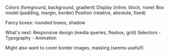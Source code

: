 Colors (foreground, background, gradient)
Display (inline, block, none)
Box model (padding, margin, border)
Position (relative, absolute, fixed)

Fancy boxes: rounded boxes, shadow

What's next:
Responsive design (media queries, flexbox, grid)
Selectors - Typography - Animation

Might also want to cover border images, masking (seems useful!)